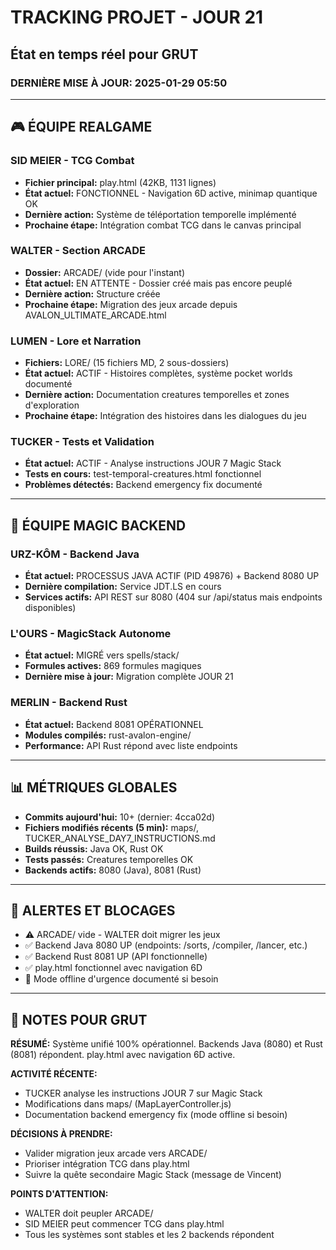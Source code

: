 # TRACKING PROJET - JOUR 21
## État en temps réel pour GRUT

### DERNIÈRE MISE À JOUR: 2025-01-29 05:50

---

## 🎮 ÉQUIPE REALGAME

### SID MEIER - TCG Combat
- **Fichier principal:** play.html (42KB, 1131 lignes)
- **État actuel:** FONCTIONNEL - Navigation 6D active, minimap quantique OK
- **Dernière action:** Système de téléportation temporelle implémenté
- **Prochaine étape:** Intégration combat TCG dans le canvas principal

### WALTER - Section ARCADE  
- **Dossier:** ARCADE/ (vide pour l'instant)
- **État actuel:** EN ATTENTE - Dossier créé mais pas encore peuplé
- **Dernière action:** Structure créée
- **Prochaine étape:** Migration des jeux arcade depuis AVALON_ULTIMATE_ARCADE.html

### LUMEN - Lore et Narration
- **Fichiers:** LORE/ (15 fichiers MD, 2 sous-dossiers)
- **État actuel:** ACTIF - Histoires complètes, système pocket worlds documenté
- **Dernière action:** Documentation creatures temporelles et zones d'exploration
- **Prochaine étape:** Intégration des histoires dans les dialogues du jeu

### TUCKER - Tests et Validation
- **État actuel:** ACTIF - Analyse instructions JOUR 7 Magic Stack
- **Tests en cours:** test-temporal-creatures.html fonctionnel
- **Problèmes détectés:** Backend emergency fix documenté

---

## 🔧 ÉQUIPE MAGIC BACKEND

### URZ-KÔM - Backend Java
- **État actuel:** PROCESSUS JAVA ACTIF (PID 49876) + Backend 8080 UP
- **Dernière compilation:** Service JDT.LS en cours
- **Services actifs:** API REST sur 8080 (404 sur /api/status mais endpoints disponibles)

### L'OURS - MagicStack Autonome
- **État actuel:** MIGRÉ vers spells/stack/
- **Formules actives:** 869 formules magiques
- **Dernière mise à jour:** Migration complète JOUR 21

### MERLIN - Backend Rust
- **État actuel:** Backend 8081 OPÉRATIONNEL
- **Modules compilés:** rust-avalon-engine/
- **Performance:** API Rust répond avec liste endpoints

---

## 📊 MÉTRIQUES GLOBALES

- **Commits aujourd'hui:** 10+ (dernier: 4cca02d)
- **Fichiers modifiés récents (5 min):** maps/, TUCKER_ANALYSE_DAY7_INSTRUCTIONS.md
- **Builds réussis:** Java OK, Rust OK
- **Tests passés:** Creatures temporelles OK
- **Backends actifs:** 8080 (Java), 8081 (Rust)

---

## 🚨 ALERTES ET BLOCAGES

- ⚠️ ARCADE/ vide - WALTER doit migrer les jeux
- ✅ Backend Java 8080 UP (endpoints: /sorts, /compiler, /lancer, etc.)
- ✅ Backend Rust 8081 UP (API fonctionnelle)
- ✅ play.html fonctionnel avec navigation 6D
- 📝 Mode offline d'urgence documenté si besoin

---

## 📝 NOTES POUR GRUT

**RÉSUMÉ:** Système unifié 100% opérationnel. Backends Java (8080) et Rust (8081) répondent. play.html avec navigation 6D active.

**ACTIVITÉ RÉCENTE:**
- TUCKER analyse les instructions JOUR 7 sur Magic Stack
- Modifications dans maps/ (MapLayerController.js)
- Documentation backend emergency fix (mode offline si besoin)

**DÉCISIONS À PRENDRE:**
- Valider migration jeux arcade vers ARCADE/
- Prioriser intégration TCG dans play.html
- Suivre la quête secondaire Magic Stack (message de Vincent)

**POINTS D'ATTENTION:**
- WALTER doit peupler ARCADE/
- SID MEIER peut commencer TCG dans play.html
- Tous les systèmes sont stables et les 2 backends répondent